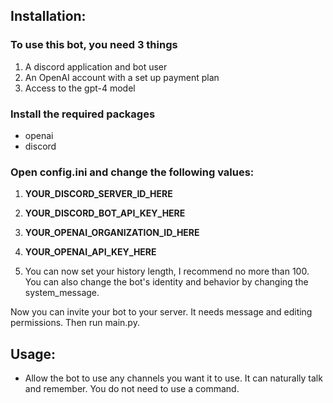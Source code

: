 ## Installation:

### To use this bot, you need 3 things
1. A discord application and bot user
2. An OpenAI account with a set up payment plan
3. Access to the gpt-4 model

### Install the required packages

- openai
- discord

### Open config.ini and change the following values:

1. **YOUR_DISCORD_SERVER_ID_HERE**

2. **YOUR_DISCORD_BOT_API_KEY_HERE**

3. **YOUR_OPENAI_ORGANIZATION_ID_HERE**

4. **YOUR_OPENAI_API_KEY_HERE**

5. You can now set your history length, I recommend no more than 100. You can also change the bot's identity and behavior by changing the system_message.

Now you can invite your bot to your server. It needs message and editing permissions.
Then run main.py.

## Usage:

- Allow the bot to use any channels you want it to use. It can naturally talk and remember. You do not need to use a command.
